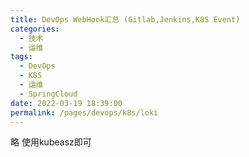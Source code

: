 ```yaml
---
title: DevOps WebHook汇总 (Gitlab,Jenkins,K8S Event)
categories: 
  - 技术
  - 运维
tags: 
  - DevOps
  - K8S
  - 运维
  - SpringCloud
date: 2022-03-19 18:39:00
permalink: /pages/devops/k8s/loki
---
```

<!-- more -->
略  使用kubeasz即可
